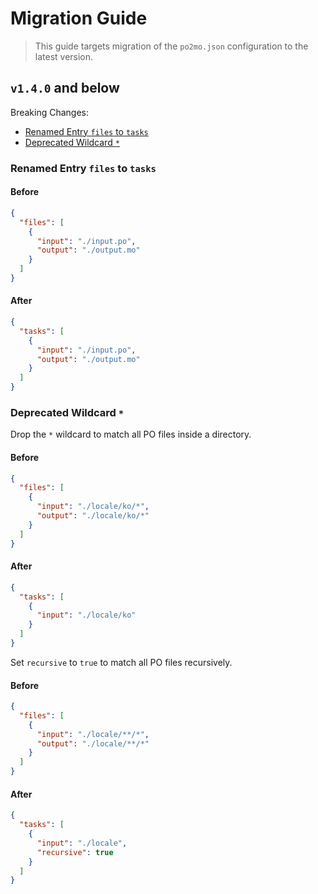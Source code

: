 # Migration Guide

> This guide targets migration of the `po2mo.json` configuration to the latest version.

## `v1.4.0` and below

Breaking Changes:

- [Renamed Entry `files` to `tasks`](#renamed-entry-files-to-tasks)
- [Deprecated Wildcard `*`](#deprecated-wildcard-)

### Renamed Entry `files` to `tasks`

#### Before

```json
{
  "files": [
    {
      "input": "./input.po",
      "output": "./output.mo"
    }
  ]
}
```

#### After

```json
{
  "tasks": [
    {
      "input": "./input.po",
      "output": "./output.mo"
    }
  ]
}
```

### Deprecated Wildcard `*`

Drop the `*` wildcard to match all PO files inside a directory.

#### Before

```json
{
  "files": [
    {
      "input": "./locale/ko/*",
      "output": "./locale/ko/*"
    }
  ]
}
```

#### After

```json
{
  "tasks": [
    {
      "input": "./locale/ko"
    }
  ]
}
```

Set `recursive` to `true` to match all PO files recursively.

#### Before

```json
{
  "files": [
    {
      "input": "./locale/**/*",
      "output": "./locale/**/*"
    }
  ]
}
```

#### After

```json
{
  "tasks": [
    {
      "input": "./locale",
      "recursive": true
    }
  ]
}
```
